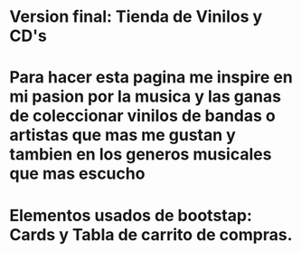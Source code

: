 # Version final: Tienda de Vinilos y CD's
# Para hacer esta pagina me inspire en mi pasion por la musica y las ganas de coleccionar vinilos de bandas o artistas que mas me gustan y tambien en los generos musicales que mas escucho
#
# Elementos usados de bootstap: Cards y Tabla de carrito de compras.

